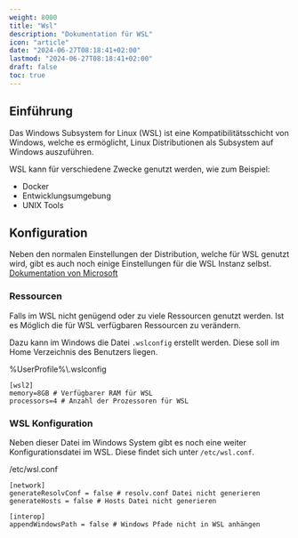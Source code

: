 ```yaml
---
weight: 8000
title: "Wsl"
description: "Dokumentation für WSL"
icon: "article"
date: "2024-06-27T08:18:41+02:00"
lastmod: "2024-06-27T08:18:41+02:00"
draft: false
toc: true
---
```


## Einführung

Das Windows Subsystem for Linux (WSL) ist eine Kompatibilitätsschicht von Windows, welche es ermöglicht,
Linux Distributionen als Subsystem auf Windows auszuführen.

WSL kann für verschiedene Zwecke genutzt werden, wie zum Beispiel:

- Docker
- Entwicklungsumgebung
- UNIX Tools

## Konfiguration

Neben den normalen Einstellungen der Distribution, welche für WSL genutzt wird,
gibt es auch noch einige Einstellungen für die WSL Instanz selbst.  
[Dokumentation von Microsoft](https://learn.microsoft.com/en-us/windows/wsl/wsl-config)

### Ressourcen

Falls im WSL nicht genügend oder zu viele Ressourcen genutzt werden.
Ist es Möglich die für WSL verfügbaren Ressourcen zu verändern.

Dazu kann im Windows die Datei `.wslconfig` erstellt werden.
Diese soll im Home Verzeichnis des Benutzers liegen.

%UserProfile%\\.wslconfig

```plaintext
[wsl2]
memory=8GB # Verfügbarer RAM für WSL
processors=4 # Anzahl der Prozessoren für WSL
```

### WSL Konfiguration

Neben dieser Datei im Windows System gibt es noch eine weiter Konfigurationsdatei im WSL.
Diese findet sich unter `/etc/wsl.conf`.

/etc/wsl.conf

```plaintext
[network]
generateResolvConf = false # resolv.conf Datei nicht generieren
generateHosts = false # Hosts Datei nicht generieren

[interop]
appendWindowsPath = false # Windows Pfade nicht in WSL anhängen
```
